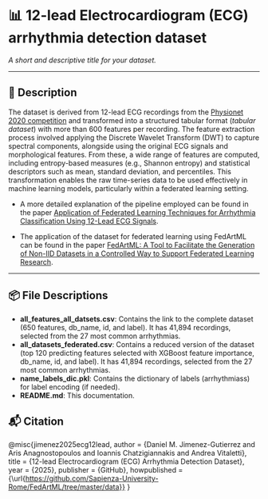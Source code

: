 # 📊 12-lead Electrocardiogram (ECG) arrhythmia detection dataset

_A short and descriptive title for your dataset._

---

## 📄 Description

The dataset is derived from 12-lead ECG recordings from the [Physionet 2020 competition](https://physionet.org/content/challenge-2020/1.0.2/) and transformed into a structured tabular format (*tabular dataset*) with more than 600 features per recording. The feature extraction process involved applying the Discrete Wavelet Transform (DWT) to capture spectral components, alongside using the original ECG signals and morphological features. From these, a wide range of features are computed, including entropy-based measures (e.g., Shannon entropy) and statistical descriptors such as mean, standard deviation, and percentiles. This transformation enables the raw time-series data to be used effectively in machine learning models, particularly within a federated learning setting.

- A more detailed explanation of the pipeline employed can be found in the paper [Application of Federated Learning Techniques for Arrhythmia Classification Using 12-Lead ECG Signals](https://arxiv.org/pdf/2208.10993).

- The application of the dataset for federated learning using FedArtML can be found in the paper [FedArtML: A Tool to Facilitate the Generation of Non-IID Datasets in a Controlled Way to Support Federated Learning Research](https://ieeexplore.ieee.org/document/10549893/).
---

## 📦 File Descriptions


- **all_features_all_datsets.csv**: Contains the link to the complete dataset (650 features, db_name, id, and label). It has 41,894 recordings, selected from the 27 most common arrhythmias. 
- **all_datasets_federated.csv**: Contains a reduced version of the dataset (top 120 predicting features selected with XGBoost feature importance, db_name, id, and label). It has 41,894 recordings, selected from the 27 most common arrhythmias.
- **name_labels_dic.pkl**: Contains the dictionary of labels (arrhythmiass) for label encoding (if needed).
- **README.md**: This documentation.

## 📬 Citation

@misc{jimenez2025ecg12lead,
  author       = {Daniel M. Jimenez-Gutierrez and Aris Anagnostopoulos and Ioannis Chatzigiannakis and Andrea Vitaletti},
  title        = {12-lead Electrocardiogram (ECG) Arrhythmia Detection Dataset},
  year         = {2025},
  publisher    = {GitHub},
  howpublished = {\url{https://github.com/Sapienza-University-Rome/FedArtML/tree/master/data}}
}
